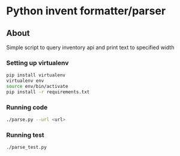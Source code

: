 # Python invent formatter/parser

## About

Simple script to query inventory api and print text to specified width

### Setting up virtualenv

```bash
pip install virtualenv
virtualenv env
source env/bin/activate
pip install -r requirements.txt

```

### Running code
```bash
./parse.py --url <url>
```

### Running test
```bash
./parse_test.py
```


